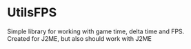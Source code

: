 # UtilsFPS
Simple library for working with game time, delta time and FPS.  
Created for J2ME, but also should work with J2ME
